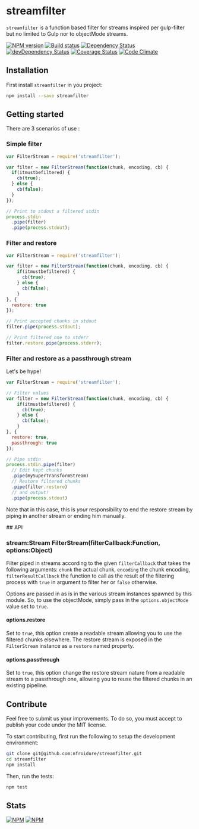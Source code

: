 # streamfilter

`streamfilter` is a function based filter for streams inspired per gulp-filter
 but no limited to Gulp nor to objectMode streams.

[![NPM version](https://badge.fury.io/js/streamfilter.png)](https://npmjs.org/package/streamfilter) [![Build status](https://secure.travis-ci.org/nfroidure/streamfilter.png)](https://travis-ci.org/nfroidure/streamfilter) [![Dependency Status](https://david-dm.org/nfroidure/streamfilter.png)](https://david-dm.org/nfroidure/streamfilter) [![devDependency Status](https://david-dm.org/nfroidure/streamfilter/dev-status.png)](https://david-dm.org/nfroidure/streamfilter#info=devDependencies) [![Coverage Status](https://coveralls.io/repos/nfroidure/streamfilter/badge.png?branch=master)](https://coveralls.io/r/nfroidure/streamfilter?branch=master) [![Code Climate](https://codeclimate.com/github/nfroidure/streamfilter.png)](https://codeclimate.com/github/nfroidure/streamfilter)

## Installation

First install `streamfilter` in you project:
```sh
npm install --save streamfilter
```

## Getting started

There are 3 scenarios of use :

### Simple filter

```js
var FilterStream = require('streamfilter');

var filter = new FilterStream(function(chunk, encoding, cb) {
  if(itmustbefiltered) {
    cb(true);
  } else {
    cb(false);
  }
});

// Print to stdout a filtered stdin
process.stdin
  .pipe(filter)
  .pipe(process.stdout);
```

### Filter and restore

```js
var FilterStream = require('streamfilter');

var filter = new FilterStream(function(chunk, encoding, cb) {
    if(itmustbefiltered) {
      cb(true);
    } else {
      cb(false);
    }
}, {
  restore: true
});

// Print accepted chunks in stdout
filter.pipe(process.stdout);

// Print filtered one to stderr
filter.restore.pipe(process.stderr);
```

### Filter and restore as a passthrough stream
Let's be hype!

```js
var FilterStream = require('streamfilter');

// Filter values
var filter = new FilterStream(function(chunk, encoding, cb) {
    if(itmustbefiltered) {
      cb(true);
    } else {
      cb(false);
    }
}, {
  restore: true,
  passthrough: true
});

// Pipe stdin
process.stdin.pipe(filter)
  // Edit kept chunks
  .pipe(mySuperTransformStream)
  // Restore filtered chunks
  .pipe(filter.restore)
  // and output!
  .pipe(process.stdout)
```

Note that in this case, this is *your* responsibility to end the restore stream
 by piping in another stream or ending him manually.

## API

### stream:Stream FilterStream(filterCallback:Function, options:Object)

Filter piped in streams according to the given `filterCallback` that takes the
 following arguments: `chunk` the actual chunk, `encoding` the chunk encoding,
 `filterResultCallback` the function to call as the result of the filtering
 process with `true` in argument to filter her or `false` otherwise.

Options are passed in as is in the various stream instances spawned by this
 module. So, to use the objectMode, simply pass in the `options.objectMode`
 value set to `true`.

#### options.restore
Set to `true`, this option create a readable stream allowing you to use the
 filtered chunks elsewhere. The restore stream is exposed in the `FilterStream`
 instance as a `restore` named property.

#### options.passthrough
Set to `true`, this option change the restore stream nature from a readable
 stream to a passthrough one, allowing you to reuse the filtered chunks in an
 existing pipeline.

## Contribute

Feel free to submit us your improvements. To do so, you must accept to publish
 your code under the MIT license.

To start contributing, first run the following to setup the development
 environment:
```sh
git clone git@github.com:nfroidure/streamfilter.git
cd streamfilter
npm install
```

Then, run the tests:
```sh
npm test
```

## Stats
[![NPM](https://nodei.co/npm/streamfilter.png?downloads=true&stars=true)](https://nodei.co/npm/streamfilter/)
[![NPM](https://nodei.co/npm-dl/streamfilter.png)](https://nodei.co/npm/streamfilter/)

